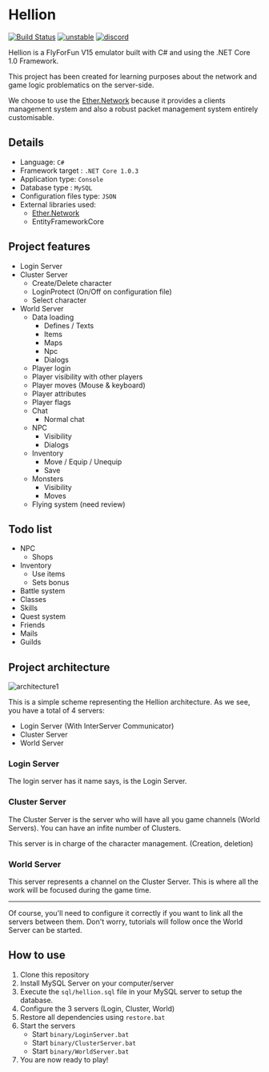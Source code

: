 # Hellion

[![Build Status](https://travis-ci.org/Eastrall/Hellion.svg?branch=develop)](https://travis-ci.org/Eastrall/Hellion)
[![unstable](http://badges.github.io/stability-badges/dist/unstable.svg)](https://github.com/Eastrall/Hellion/tree/develop)
[![discord](https://discordapp.com/api/guilds/294405146300121088/widget.png)](https://discord.gg/MKuYY)


Hellion is a FlyForFun V15 emulator built with C# and using the .NET Core 1.0 Framework.

This project has been created for learning purposes about the network and game logic problematics on the server-side.

We choose to use the [Ether.Network][ethernetwork] because it provides a clients management system and also a robust packet management system entirely customisable.

## Details

- Language: `C#`
- Framework target : `.NET Core 1.0.3`
- Application type: `Console`
- Database type : `MySQL`
- Configuration files type: `JSON`
- External libraries used:
	- [Ether.Network][ethernetwork]
	- EntityFrameworkCore


## Project features

- Login Server
- Cluster Server
    - Create/Delete character
    - LoginProtect (On/Off on configuration file)
    - Select character
- World Server
    - Data loading
      - Defines / Texts
      - Items
      - Maps
      - Npc
      - Dialogs
    - Player login
    - Player visibility with other players
    - Player moves (Mouse & keyboard)
    - Player attributes
    - Player flags
    - Chat
      - Normal chat
    - NPC
      - Visibility
      - Dialogs
    - Inventory
      - Move / Equip / Unequip
      - Save
    - Monsters
      - Visibility
      - Moves
    - Flying system (need review)
    
## Todo list

- NPC
    - Shops
- Inventory
  - Use items
  - Sets bonus
- Battle system
- Classes
- Skills
- Quest system
- Friends
- Mails
- Guilds


## Project architecture


![architecture1](/doc/architecture1.png)

This is a simple scheme representing the Hellion architecture.
As we see, you have a total of 4 servers:

- Login Server (With InterServer Communicator)
- Cluster Server
- World Server


### Login Server

The login server has it name says, is the Login Server.

### Cluster Server

The Cluster Server is the server who will have all you game channels (World Servers).
You can have an infite number of Clusters.

This server is in charge of the character management. (Creation, deletion)

### World Server

This server represents a channel on the Cluster Server. This is where all the work will be focused during the game time.

----

Of course, you'll need to configure it correctly if you want to link all the servers between them.
Don't worry, tutorials will follow once the World Server can be started.

## How to use

1. Clone this repository
2. Install MySQL Server on your computer/server
3. Execute the `sql/hellion.sql` file in your MySQL server to setup the database.
4. Configure the 3 servers (Login, Cluster, World)
5. Restore all dependencies using `restore.bat`
6. Start the servers
   - Start `binary/LoginServer.bat`
   - Start `binary/ClusterServer.bat`
   - Start `binary/WorldServer.bat`
7. You are now ready to play!

[ethernetwork]: https://github.com/Eastrall/Ether.Network
